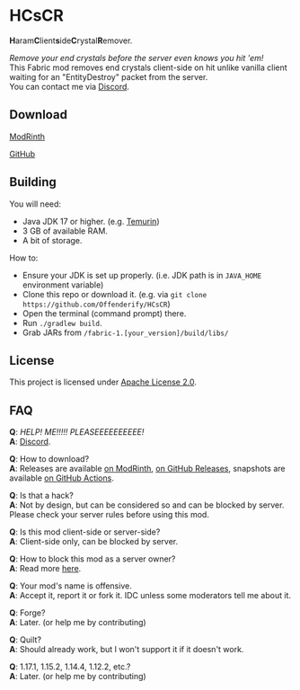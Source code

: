 # HCsCR
**H**aram**C**lient**s**ide**C**rystal**R**emover.

*Remove your end crystals before the server even knows you hit 'em!*  
This Fabric mod removes end crystals client-side on hit unlike vanilla client waiting for an "EntityDestroy" packet from the server.  
You can contact me via [Discord](https://dsc.gg/femboypve).

## Download
[ModRinth](https://modrinth.com/mod/hcscr)

[GitHub](https://github.com/FemboyPvE/HCsCR/releases/latest)

## Building
You will need:

- Java JDK 17 or higher. (e.g. [Temurin](https://adoptium.net/))
- 3 GB of available RAM.
- A bit of storage.

How to:
- Ensure your JDK is set up properly. (i.e. JDK path is in `JAVA_HOME` environment variable)
- Clone this repo or download it. (e.g. via `git clone https://github.com/Offenderify/HCsCR`)
- Open the terminal (command prompt) there.
- Run `./gradlew build`.
- Grab JARs from `/fabric-1.[your_version]/build/libs/`

## License
This project is licensed under [Apache License 2.0](https://github.com/FemboyPvE/HCsCR/blob/master/LICENSE).

## FAQ
**Q**: _HELP! ME!!!!! PLEASEEEEEEEEEE!_  
**A**: [Discord](https://dsc.gg/femboypve).

**Q**: How to download?  
**A**: Releases are available [on ModRinth](https://modrinth.com/mod/hcscr), [on GitHub Releases](https://github.com/FemboyPvE/HCsCR/releases/latest), snapshots are available [on GitHub Actions](https://github.com/FemboyPvE/HCsCR/actions).

**Q**: Is that a hack?  
**A**: Not by design, but can be considered so and can be blocked by server. Please check your server rules before using this mod.

**Q**: Is this mod client-side or server-side?  
**A**: Client-side only, can be blocked by server.

**Q**: How to block this mod as a server owner?  
**A**: Read more [here](https://github.com/FemboyPvE/HCsCR/blob/master/HOW_TO_BLOCK.md).

**Q**: Your mod's name is offensive.  
**A**: Accept it, report it or fork it. IDC unless some moderators tell me about it.

**Q**: Forge?  
**A**: Later. (or help me by contributing)

**Q**: Quilt?  
**A**: Should already work, but I won't support it if it doesn't work.

**Q**: 1.17.1, 1.15.2, 1.14.4, 1.12.2, etc.?  
**A**: Later. (or help me by contributing)
